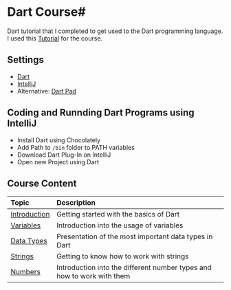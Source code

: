 # Dart Course#
Dart tutorial that I completed to get used to the Dart programming language. I used this [Tutorial](https://www.youtube.com/watch?v=5xlVP04905w) for the course.

## Settings ##
- [Dart](https://dart.dev/get-dart)
- [IntelliJ](https://www.jetbrains.com/idea/download/download-thanks.html?platform=windows&code=IIC)
- Alternative: [Dart Pad](https://dartpad.dev/?)

## Coding and Runnding Dart Programs using IntelliJ ##
- Install Dart using Chocolately
- Add Path to `/bin` folder to PATH variables
- Download Dart Plug-In on IntelliJ
- Open new Project using Dart

## Course Content ##

| Topic | Description |
| :------ | :----------- |
| [Introduction]() | Getting started with the basics of Dart |
| [Variables]() | Introduction into the usage of variables |
| [Data Types]() | Presentation of the most important data types in Dart |
| [Strings]() | Getting to know how to work with strings |
| [Numbers]()  | Introduction into the different number types and how to work with them|


